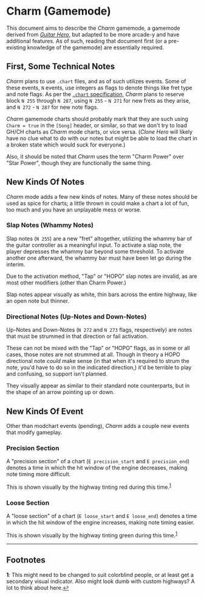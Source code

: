 # Charm (Gamemode)
This document aims to describe the *Charm* gamemode, a gamemode derived from [*Guitar Hero*](guitar-hero.md), but adapted to be more arcade-y and have additional features. As of such, reading that document first (or a pre-existing knowledge of the gamemode) are essentially required.

## First, Some Technical Notes
*Charm* plans to use `.chart` files, and as of such utilizes events. Some of these events, `N` events, use integers as flags to denote things like fret type and note flags. As per the [`.chart` specification](https://docs.google.com/document/d/1v2v0U-9HQ5qHeccpExDOLJ5CMPZZ3QytPmAG5WF0Kzs/edit), *Charm* plans to reserve block `N 255` through `N 287`, using `N 255` - `N 271` for new frets as they arise, and `N 272` - `N 287` for new note flags.

*Charm* gamemode charts should probably mark that they are such using `Charm = true` in the `[Song]` header, or similar, so that we don't try to load GH/CH charts as *Charm* mode charts, or vice versa. (*Clone Hero* will likely have no clue what to do with our notes but might be able to load the chart in a broken state which would suck for everyone.)

Also, it should be noted that *Charm* uses the term "Charm Power" over "Star Power", though they are functionally the same thing.

## New Kinds Of Notes

*Charm* mode adds a few new kinds of notes. Many of these notes should be used as spice for charts; a little thrown in could make a chart a lot of fun, too much and you have an unplayable mess or worse.

### Slap Notes (Whammy Notes)
Slap notes (`N 255`) are a new "fret" altogether, utilizing the whammy bar of the guitar controller as a meaningful input. To activate a slap note, the player depresses the whammy bar beyond some threshold. To activate another one afterward, the whammy bar must have been let go during the interim.

Due to the activation method, "Tap" or "HOPO" slap notes are invalid, as are most other modifiers (other than Charm Power.)

Slap notes appear visually as white, thin bars across the entire highway, like an open note but thinner.

### Directional Notes (Up-Notes and Down-Notes)
Up-Notes and Down-Notes (`N 272` and `N 273` flags, respectively) are notes that must be strummed in that direction or fail activation.

These can not be mixed with the "Tap" or "HOPO" flags, as in some or all cases, those notes are not strummed at all. Though in theory a HOPO directional note *could* make sense (in that when it's required to strum the note, you'd have to do so in the indicated direction,) it'd be terrible to play and confusing, so support isn't planned.

They visually appear as similar to their standard note counterparts, but in the shape of an arrow pointing up or down.

## New Kinds Of Event
Other than modchart events (pending), *Charm* adds a couple new events that modify gameplay.

### Precision Section
A "precision section" of a chart (`E precision_start` and `E precision_end`) denotes a time in which the hit window of the engine decreases, making note timing more difficult.

This is shown visually by the highway tinting red during this time.<sup id="a1">[1](#f1)</sup>

### Loose Section
A "loose section" of a chart (`E loose_start` and `E loose_end`) denotes a time in which the hit window of the engine increases, making note timing easier.

This is shown visually by the highway tinting green during this time.<sup id="a1">[1](#f1)</sup>

<hr />

## Footnotes
<b id="f1">1</b>: This might need to be changed to suit colorblind people, or at least get a secondary visual indicator. Also might look dumb with custom highways? A lot to think about here.[↩](#a1)
